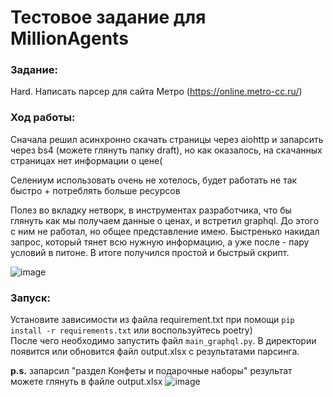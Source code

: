 # Тестовое задание для MillionAgents

### Задание:

Hard. Написать парсер для сайта Метро (https://online.metro-cc.ru/)

### Ход работы:

<p>
    Сначала решил асинхронно скачать страницы через aiohttp и запарсить через bs4 (можете глянуть папку draft), 
    но как оказалось, на скачанных страницах нет информации о цене(
</p>
<p>
    Селениум использовать очень не хотелось, 
    будет работать не так быстро + потреблять больше ресурсов 
<p>
    Полез во вкладку нетворк, в инструментах разработчика, 
    что бы глянуть как мы получаем данные о ценах, и встретил graphql. До этого с ним не работал, но общее представление имею.
    Быстренько накидал запрос, который тянет всю нужную информацию, а уже после - пару условий в питоне. 
    В итоге получился простой и быстрый скрипт.
</p>

![image](https://github.com/iRespectOnlyYen/test-task-for-MA/assets/90966720/7df8b497-9ca7-4d3b-8b1c-fa98721f3fd2)



### Запуск:

Установите зависимости из файла requirement.txt при помощи `pip install -r requirements.txt` или воспользуйтесь
poetry) <br>
После чего необходимо запустить файл `main_graphql.py`. В директории появится или обновится файл output.xlsx с
результатами парсинга.

**p.s.** запарсил "раздел Конфеты и подарочные наборы" результат можете глянуть в файле output.xlsx
![image](https://github.com/iRespectOnlyYen/test-task-for-MA/assets/90966720/cf902214-94c2-49cd-8981-32c7c6928066)


